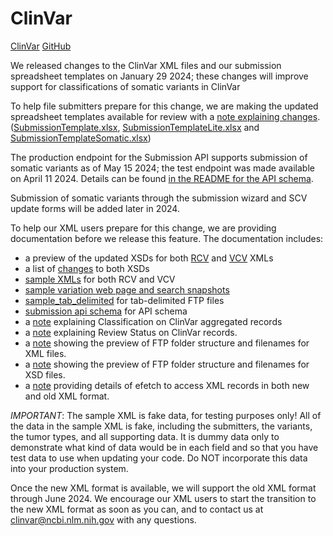 # ClinVar
[ClinVar](https://www.ncbi.nlm.nih.gov/clinvar/) [GitHub](https://github.com/ncbi/clinvar)

We released changes to the ClinVar XML files and our submission spreadsheet templates on January 29 2024; these changes will improve support for classifications of somatic variants in ClinVar

To help file submitters prepare for this change, we are making the updated spreadsheet templates available for review with a [note explaining changes](submission_templates/README.md).
([SubmissionTemplate.xlsx](submission_templates/SubmissionTemplate.xlsx), [SubmissionTemplateLite.xlsx](submission_templates/SubmissionTemplateLite.xlsx) and [SubmissionTemplateSomatic.xlsx](submission_templates/SubmissionTemplateSomatic.xlsx))

The production endpoint for the Submission API supports submission of somatic variants as of May 15 2024; the test endpoint was made available on April 11 2024. Details can be found [in the README for the API schema](submission_api_schema/README.md).

Submission of somatic variants through the submission wizard and SCV update forms will be added later in 2024.

To help our XML users prepare for this change, we are providing documentation before we release this feature. The documentation includes:
- a preview of the updated XSDs for both [RCV](xsds_preview/clinvar_public.xsd) and [VCV](xsds_preview/variation_archive.xsd) XMLs
- a list of [changes](xsds_preview/xsd_change_highlights.xlsx) to both XSDs 
- [sample XMLs](sample_xmls/) for both RCV and VCV
- [sample variation web page and search snapshots](sample_web_snapshots/)
- [sample_tab_delimited](sample_tab_delimited/) for tab-delimited FTP files
- [submission api schema](submission_api_schema/) for API schema
- a [note](ClassificationOnClinVar.md) explaining Classification on ClinVar aggregated records
- a [note](ReviewStatus.md) explaining Review Status on ClinVar records.
- a [note](FTPSiteXmlChanges.md) showing the preview of FTP folder structure and filenames for XML files.
- a [note](FTPSiteXsdChanges.md) showing the preview of FTP folder structure and filenames for XSD files.
- a [note](E-utilities.md) providing details of efetch to access XML records in both new and old XML format.

*IMPORTANT*: The sample XML is fake data, for testing purposes only! All of the data in the sample XML is fake, including the submitters, the variants, the tumor types, and all supporting data. It is dummy data only to demonstrate what kind of data would be in each field and so that you have test data to use when updating your code. Do NOT incorporate this data into your production system.

Once the new XML format is available, we will support the old XML format through June 2024. We encourage our XML users to start the transition to the new XML format as soon as you can, and to contact us at clinvar@ncbi.nlm.nih.gov with any questions.
